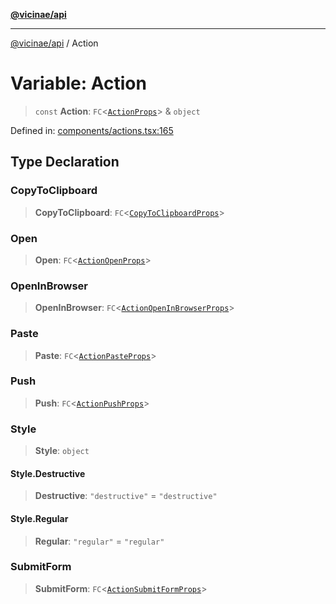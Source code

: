 [**@vicinae/api**](../README.md)

***

[@vicinae/api](../README.md) / Action

# Variable: Action

> `const` **Action**: `FC`\<[`ActionProps`](../type-aliases/ActionProps.md)\> & `object`

Defined in: [components/actions.tsx:165](https://github.com/vicinaehq/vicinae/blob/c742d5fc509336339909dd669955b863f086bf4e/api/src/api/components/actions.tsx#L165)

## Type Declaration

### CopyToClipboard

> **CopyToClipboard**: `FC`\<[`CopyToClipboardProps`](../type-aliases/CopyToClipboardProps.md)\>

### Open

> **Open**: `FC`\<[`ActionOpenProps`](../type-aliases/ActionOpenProps.md)\>

### OpenInBrowser

> **OpenInBrowser**: `FC`\<[`ActionOpenInBrowserProps`](../type-aliases/ActionOpenInBrowserProps.md)\>

### Paste

> **Paste**: `FC`\<[`ActionPasteProps`](../type-aliases/ActionPasteProps.md)\>

### Push

> **Push**: `FC`\<[`ActionPushProps`](../type-aliases/ActionPushProps.md)\>

### Style

> **Style**: `object`

#### Style.Destructive

> **Destructive**: `"destructive"` = `"destructive"`

#### Style.Regular

> **Regular**: `"regular"` = `"regular"`

### SubmitForm

> **SubmitForm**: `FC`\<[`ActionSubmitFormProps`](../type-aliases/ActionSubmitFormProps.md)\>
